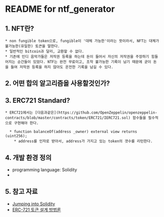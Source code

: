 # README for ntf_generator

## 1. NFT란?
    * non fungible token으로, fungible이 '대체 가능한'이라는 뜻이라서, NFT는 대체가 불가능한(유일한) 토큰을 말한다. 
    * 일반적인 bitcoin과 달리, 교환할 수 없다. 
    * 기존에 인디 음악가들은 저작권 등록을 하는데 돈이 들어서 자신의 저작권을 주장하기 힘들어지는 순간들이 있었다. NTF는 완전 무료이고, 조작 불가능한 기록이 남기 때문에 굳이 돈을 들여 저작권 등록을 하지 않아도 온전한 기록을 남길 수 있다.

## 2. 어떤 합의 알고리즘을 사용할것인가?

## 3. ERC721 Standard?
    * ERC721에서는 [다음과같은](https://github.com/OpenZeppelin/openzeppelin-contracts/blob/master/contracts/token/ERC721/IERC721.sol) 함수들을 필수적으로 구현해야 한다. 

      * function balanceOf(address _owner) external view returns (uint256);
        * address를 인자로 받아서, address가 가지고 있는 token의 갯수를 리턴한다. 
        


## 4. 개발 환경 정의
  * programming language: Solidity
  * 


## 5. 참고 자료
* [Jumping into Solidity](https://anallergytoanalogy.medium.com/jumping-into-solidity-the-erc721-standard-part-1-e25b67fc91f3)
* [ERC-721 토큰 설계 방법론](https://brunch.co.kr/@curg/20)